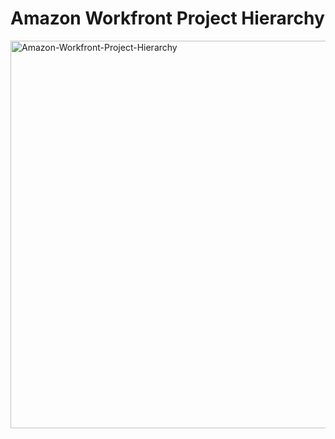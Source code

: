 # Amazon Workfront Project Hierarchy
<img height="620" width="990" alt="Amazon-Workfront-Project-Hierarchy" src="https://github.com/user-attachments/assets/5e08dcad-665f-4049-ba1a-68a7c8daf8da" />
